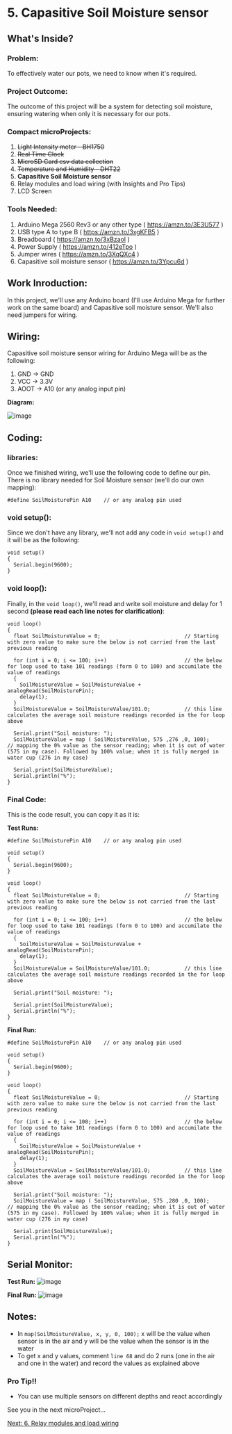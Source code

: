 # 5. Capasitive Soil Moisture sensor

## What's Inside?
### Problem: 
To effectively water our pots, we need to know when it's required.

### Project Outcome: 
The outcome of this project will be a system for detecting soil moisture, ensuring watering when only it is necessary for our pots.

### Compact microProjects: 
1. ~~Light Intensity meter - BH1750~~
2. ~~Real Time Clock~~
3. ~~MicroSD Card csv data collection~~
4. ~~Temperature and Humidity - DHT22~~
5. **Capasitive Soil Moisture sensor**
6. Relay modules and load wiring (with Insights and Pro Tips)
7. LCD Screen

### Tools Needed:
1.   Arduino Mega 2560 Rev3 or any other type ( https://amzn.to/3E3U577 )
2.   USB type A to type B ( https://amzn.to/3xgKFB5 )
3.   Breadboard ( https://amzn.to/3xBzaol )
4.   Power Supply ( https://amzn.to/412eTpo )
5.   Jumper wires ( https://amzn.to/3XqQXc4 )
6.   Capasitive soil moisture sensor ( https://amzn.to/3Ypcu6d )


## Work Inroduction:
In this project, we'll use any Arduino board (I'll use Arduino Mega for further work on the same board) and Capasitive soil moisture sensor. We'll also need jumpers for wiring. 

## Wiring:
Capasitive soil moisture sensor wiring for Arduino Mega will be as the following: 
1.  GND -> GND
2.  VCC -> 3.3V
3.  AOOT -> A10 (or any analog input pin) 

**Diagram:**

![image](https://user-images.githubusercontent.com/65976495/218758165-a85a0d95-502d-4209-895b-57a580992ccf.png)




## Coding: 


### libraries:

Once we finished wiring, we'll use the following code to define our pin. There is no library needed for Soil Moisture sensor (we'll do our own mapping): 
```
#define SoilMoisturePin A10    // or any analog pin used
```
### void setup():
Since we don't have any library, we'll not add any code in ```void setup()``` and it will be as the following: 
```
void setup()
{
  Serial.begin(9600);
}
```
### void loop():


Finally, in the ```void loop()```, we'll read and write soil moisture and delay for 1 second **(please read each line notes for clarification)**: 
```
void loop() 
{  
  float SoilMoistureValue = 0;                           // Starting with zero value to make sure the below is not carried from the last previous reading

  for (int i = 0; i <= 100; i++)                         // the below for loop used to take 101 readings (form 0 to 100) and accumilate the value of readings 
  { 
    SoilMoistureValue = SoilMoistureValue + analogRead(SoilMoisturePin); 
    delay(1); 
  } 
  SoilMoistureValue = SoilMoistureValue/101.0;           // this line calculates the average soil moisture readings recorded in the for loop above
  
  Serial.print("Soil moisture: ");
  SoilMoistureValue = map ( SoilMoistureValue, 575 ,276 ,0, 100);      // mapping the 0% value as the sensor reading; when it is out of water (575 in my case). Followed by 100% value; when it is fully merged in water cup (276 in my case)
    
  Serial.print(SoilMoistureValue);                              
  Serial.println("%");
}
```


### Final Code: 
This is the code result, you can copy it as it is: 

**Test Runs:**


```
#define SoilMoisturePin A10    // or any analog pin used

void setup()
{
  Serial.begin(9600);
}

void loop() 
{  
  float SoilMoistureValue = 0;                           // Starting with zero value to make sure the below is not carried from the last previous reading

  for (int i = 0; i <= 100; i++)                         // the below for loop used to take 101 readings (form 0 to 100) and accumilate the value of readings 
  { 
    SoilMoistureValue = SoilMoistureValue + analogRead(SoilMoisturePin); 
    delay(1); 
  } 
  SoilMoistureValue = SoilMoistureValue/101.0;           // this line calculates the average soil moisture readings recorded in the for loop above
  
  Serial.print("Soil moisture: ");
    
  Serial.print(SoilMoistureValue);                              
  Serial.println("%");
}
```

**Final Run:**


```
#define SoilMoisturePin A10    // or any analog pin used

void setup()
{
  Serial.begin(9600);
}

void loop() 
{  
  float SoilMoistureValue = 0;                           // Starting with zero value to make sure the below is not carried from the last previous reading

  for (int i = 0; i <= 100; i++)                         // the below for loop used to take 101 readings (form 0 to 100) and accumilate the value of readings 
  { 
    SoilMoistureValue = SoilMoistureValue + analogRead(SoilMoisturePin); 
    delay(1); 
  } 
  SoilMoistureValue = SoilMoistureValue/101.0;           // this line calculates the average soil moisture readings recorded in the for loop above
  
  Serial.print("Soil moisture: ");
  SoilMoistureValue = map ( SoilMoistureValue, 575 ,280 ,0, 100);      // mapping the 0% value as the sensor reading; when it is out of water (575 in my case). Followed by 100% value; when it is fully merged in water cup (276 in my case)
    
  Serial.print(SoilMoistureValue);                              
  Serial.println("%");
}
```
## Serial Monitor: 

**Test Run:**
![image](https://user-images.githubusercontent.com/65976495/218725773-88cd3d17-9e9d-40a1-a11c-b204b4740613.png)

**Final Run:**
![image](https://user-images.githubusercontent.com/65976495/218726263-56fc53d5-09b4-45a4-85fe-57d2eec4afad.png)




## Notes:
- In ```map(SoilMoistureValue, x, y, 0, 100);``` x will be the value when sensor is in the air and y will be the value when the sensor is in the water
- To get x and y values, comment ```line 68``` and do 2 runs (one in the air and one in the water) and record the values as explained above


### Pro Tip!!
- You can use multiple sensors on different depths and react accordingly



See you in the next microProject...

[Next: 6. Relay modules and load wiring](https://github.com/MustafaHelwa/hArduino/tree/main/Indoor_Home_Seedling_System/06_Relays)



